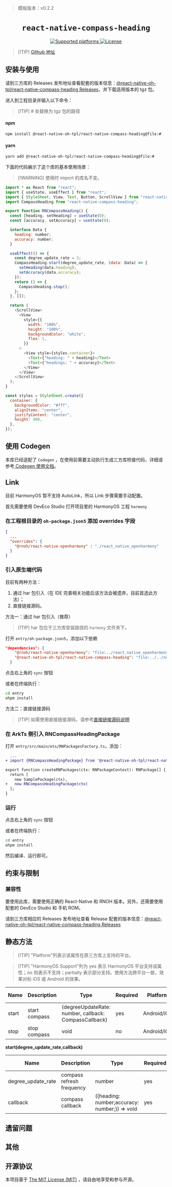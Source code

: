 > 模板版本：v0.2.2

<p align="center">
  <h1 align="center"> <code>react-native-compass-heading</code> </h1>
</p>
<p align="center">
    <a href="https://github.com/firofame/react-native-compass-heading">
        <img src="https://img.shields.io/badge/platforms-android%20|%20ios%20|%20harmony%20-lightgrey.svg" alt="Supported platforms" />
    </a>
    <a href="https://github.com/firofame/react-native-compass-heading/blob/master/LICENSE">
        <img src="https://img.shields.io/badge/license-MIT-green.svg" alt="License" />
    </a>
</p>

> [!TIP] [Github 地址](https://github.com/react-native-oh-library/react-native-compass-heading)

## 安装与使用

请到三方库的 Releases 发布地址查看配套的版本信息：[@react-native-oh-tpl/react-native-compass-heading Releases](https://github.com/react-native-oh-library/react-native-compass-heading/releases)，并下载适用版本的 tgz 包。

进入到工程目录并输入以下命令：

> [!TIP] # 处替换为 tgz 包的路径

<!-- tabs:start -->

#### **npm**

```bash
npm install @react-native-oh-tpl/react-native-compass-heading@file:#
```

#### **yarn**

```bash
yarn add @react-native-oh-tpl/react-native-compass-heading@file:#
```

<!-- tabs:end -->

下面的代码展示了这个库的基本使用场景：

> [!WARNING] 使用时 import 的库名不变。

```js
import * as React from "react";
import { useState, useEffect } from "react";
import { StyleSheet, View, Text, Button, ScrollView } from "react-native";
import CompassHeading from "react-native-compass-heading";

export function RNCompassHeading() {
  const [heading, setHeading] = useState(0);
  const [accuracy, setAccuracy] = useState(0);

  interface Data {
    heading: number;
    accuracy: number;
  }

  useEffect(() => {
    const degree_update_rate = 3;
    CompassHeading.start(degree_update_rate, (data: Data) => {
      setHeading(data.heading);
      setAccuracy(data.accuracy);
    });
    return () => {
      CompassHeading.stop();
    };
  }, []);

  return (
    <ScrollView>
      <View
        style={{
          width: "100%",
          height: "100%",
          backgroundColor: "white",
          flex: 1,
        }}
      >
        <View style={styles.container}>
          <Text>{"heading: " + heading}</Text>
          <Text>{"headings: " + accuracy}</Text>
        </View>
      </View>
    </ScrollView>
  );
}

const styles = StyleSheet.create({
  container: {
    backgroundColor: "#fff",
    alignItems: "center",
    justifyContent: "center",
    height: 400,
  },
});
```

## 使用 Codegen

本库已经适配了 `Codegen` ，在使用前需要主动执行生成三方库桥接代码，详细请参考[ Codegen 使用文档](/zh-cn/codegen.md)。

## Link

目前 HarmonyOS 暂不支持 AutoLink，所以 Link 步骤需要手动配置。

首先需要使用 DevEco Studio 打开项目里的 HarmonyOS 工程 `harmony`

### 在工程根目录的 `oh-package.json5` 添加 overrides 字段

```json
{
  ...
  "overrides": {
    "@rnoh/react-native-openharmony" : "./react_native_openharmony"
  }
}
```

### 引入原生端代码

目前有两种方法：

1. 通过 har 包引入（在 IDE 完善相关功能后该方法会被遗弃，目前首选此方法）；
2. 直接链接源码。

方法一：通过 har 包引入（推荐）

> [!TIP] har 包位于三方库安装路径的 `harmony` 文件夹下。

打开 `entry/oh-package.json5`，添加以下依赖

```json
"dependencies": {
    "@rnoh/react-native-openharmony": "file:../react_native_openharmony",
    "@react-native-oh-tpl/react-native-compass-heading": "file:../../node_modules/@react-native-oh-tpl/react-native-compass-heading/harmony/compass_heading.har"
  }
```

点击右上角的 `sync` 按钮

或者在终端执行：

```bash
cd entry
ohpm install
```

方法二：直接链接源码

> [!TIP] 如需使用直接链接源码，请参考[直接链接源码说明](/zh-cn/link-source-code.md)

### 在 ArkTs 侧引入 RNCompassHeadingPackage

打开 `entry/src/main/ets/RNPackagesFactory.ts`，添加：

```diff
  ...
+ import {RNCompassHeadingPackage} from '@react-native-oh-tpl/react-native-compass-heading/ts';

export function createRNPackages(ctx: RNPackageContext): RNPackage[] {
  return [
    new SamplePackage(ctx),
+   new RNCompassHeadingPackage(ctx)
  ];
}
```

### 运行

点击右上角的 `sync` 按钮

或者在终端执行：

```bash
cd entry
ohpm install
```

然后编译、运行即可。

## 约束与限制

### 兼容性

要使用此库，需要使用正确的 React-Native 和 RNOH 版本。另外，还需要使用配套的 DevEco Studio 和 手机 ROM。

请到三方库相应的 Releases 发布地址查看 Release 配套的版本信息：[@react-native-oh-tpl/react-native-compass-heading Releases](https://github.com/react-native-oh-library/react-native-compass-heading/releases)

## 静态方法

> [!TIP] "Platform"列表示该属性在原三方库上支持的平台。

> [!TIP] "HarmonyOS Support"列为 yes 表示 HarmonyOS 平台支持该属性；no 则表示不支持；partially 表示部分支持。使用方法跨平台一致，效果对标 iOS 或 Android 的效果。

| Name  | Description   | Type                                                  | Required | Platform    | HarmonyOS Support |
| ----- | ------------- | ----------------------------------------------------- | -------- | ----------- | ----------------- |
| start | start compass | (degreeUpdateRate: number, callback: CompassCallback) | yes      | Android/iOS | yes               |
| stop  | stop compass  | void                                                  | no       | Android/iOS | yes               |

**start(degree_update_rate,callback)**

| Name               | Description               | Type                                          | Required | Platform    | HarmonyOS Support |
| ------------------ | ------------------------- | --------------------------------------------- | -------- | ----------- | ----------------- |
| degree_update_rate | compass refresh frequency | number                                        | yes      | Android/iOS | yes               |
| callback           | compass callback          | ({heading: number;accuracy: number;}) => void | yes      | Android/iOS | yes               |

## 遗留问题

## 其他

## 开源协议

本项目基于 [The MIT License (MIT)](https://github.com/firofame/react-native-compass-heading/blob/master/LICENSE) ，请自由地享受和参与开源。

